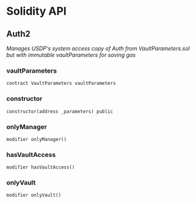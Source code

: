 # Solidity API

## Auth2

_Manages USDP's system access
copy of Auth from VaultParameters.sol but with immutable vaultParameters for saving gas_

### vaultParameters

```solidity
contract VaultParameters vaultParameters
```

### constructor

```solidity
constructor(address _parameters) public
```

### onlyManager

```solidity
modifier onlyManager()
```

### hasVaultAccess

```solidity
modifier hasVaultAccess()
```

### onlyVault

```solidity
modifier onlyVault()
```

